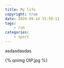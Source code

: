 ```yaml
---
title: My life
copyright: true
date: 2020-09-14 15:59:11
tags:
    - run
categories:
    - sport
---
```

asdasdasdas
<!--- less --->
{% qnimg OIP.jpg %}
